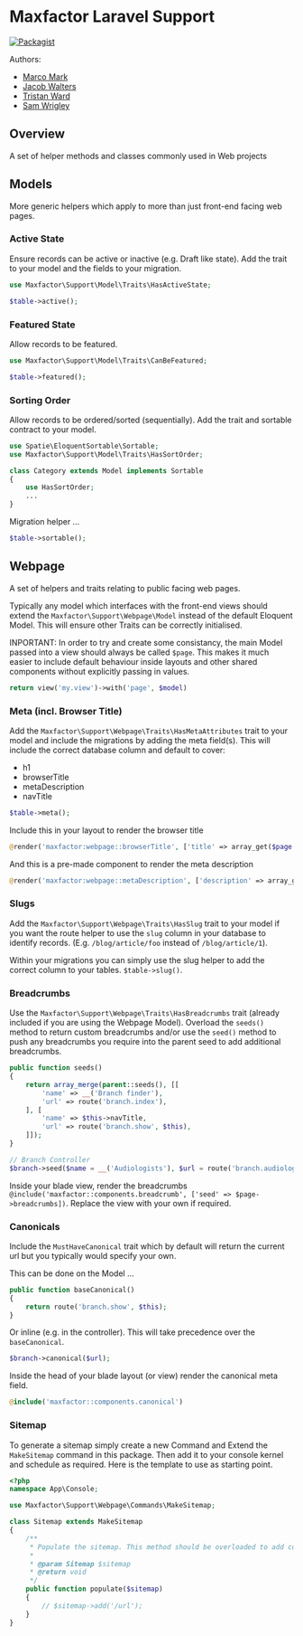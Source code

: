 # Maxfactor Laravel Support

[![Packagist](https://img.shields.io/packagist/v/maxfactor/support.svg?style=for-the-badge)](https://packagist.org/packages/maxfactor/support)

Authors:

* [Marco Mark](mailto:marco.mark@dewsign.co.uk)
* [Jacob Walters](mailto:jacob.walters@dewsign.co.uk)
* [Tristan Ward](mailto:tristan.ward@dewsign.co.uk)
* [Sam Wrigley](mailto:sam.wrigley@dewsign.co.uk)

## Overview

A set of helper methods and classes commonly used in Web projects

## Models

More generic helpers which apply to more than just front-end facing web pages.

### Active State

Ensure records can be active or inactive (e.g. Draft like state). Add the trait to your model and the fields to your migration.

```php
use Maxfactor\Support\Model\Traits\HasActiveState;
```

```php
$table->active();
```

### Featured State

Allow records to be featured.

```php
use Maxfactor\Support\Model\Traits\CanBeFeatured;
```

```php
$table->featured();
```

### Sorting Order

Allow records to be ordered/sorted (sequentially). Add the trait and sortable contract to your model.

```php
use Spatie\EloquentSortable\Sortable;
use Maxfactor\Support\Model\Traits\HasSortOrder;

class Category extends Model implements Sortable
{
    use HasSortOrder;
    ...
}
```

Migration helper ...

```php
$table->sortable();
```

## Webpage

A set of helpers and traits relating to public facing web pages.

Typically any model which interfaces with the front-end views should extend the `Maxfactor\Support\Webpage\Model` instead of the default Eloquent Model. This will ensure other Traits can be correctly initialised.

INPORTANT: In order to try and create some consistancy, the main Model passed into a view should always be called `$page`. This makes it much easier to include default behaviour inside layouts and other shared components without explicitly passing in values.

```php
return view('my.view')->with('page', $model)
```

### Meta (incl. Browser Title)

Add the `Maxfactor\Support\Webpage\Traits\HasMetaAttributes` trait to your model and include the  migrations by adding the meta field(s). This will include the correct database column and default to cover:

* h1
* browserTitle
* metaDescription
* navTitle

```php
$table->meta();
```

Include this in your layout to render the browser title

```php
@render('maxfactor:webpage::browserTitle', ['title' => array_get($page ?? [], 'browserTitle', config('app.name'))])
```

And this is a pre-made component to render the meta description

```php
@render('maxfactor:webpage::metaDescription', ['description' => array_get($page ?? [], 'metaDescription')])
```

### Slugs

Add the `Maxfactor\Support\Webpage\Traits\HasSlug` trait to your model if you want the route helper to use the `slug` column in your database to identify records. (E.g. `/blog/article/foo` instead of `/blog/article/1`).

Within your migrations you can simply use the slug helper to add the correct column to your tables. `$table->slug()`.

### Breadcrumbs

Use the `Maxfactor\Support\Webpage\Traits\HasBreadcrumbs` trait (already included if you are using the Webpage Model). Overload the `seeds()` method to return custom breadcrumbs and/or use the `seed()` method to push any breadcrumbs you require into the parent seed to add additional breadcrumbs.

```php
public function seeds()
{
    return array_merge(parent::seeds(), [[
        'name' => __('Branch finder'),
        'url' => route('branch.index'),
    ], [
        'name' => $this->navTitle,
        'url' => route('branch.show', $this),
    ]]);
}
```

```php
// Branch Controller
$branch->seed($name = __('Audiologists'), $url = route('branch.audiologists', $branch), $status = null);
```

Inside your blade view, render the breadcrumbs `@include('maxfactor::components.breadcrumb', ['seed' => $page->breadcrumbs])`. Replace the view with your own if required.

### Canonicals

Include the `MustHaveCanonical` trait which by default will return the current url but you typically would specify your own.

This can be done on the Model ...

```php
public function baseCanonical()
{
    return route('branch.show', $this);
}
```

Or inline (e.g. in the controller). This will take precedence over the `baseCanonical`.

```php
$branch->canonical($url);
```

Inside the head of your blade layout (or view) render the canonical meta field.

```php
@include('maxfactor::components.canonical')
```

### Sitemap

To generate a sitemap simply create a new Command and Extend the `MakeSitemap` command in this package. Then add it to your console kernel and schedule as required. Here is the template to use as starting point.

```php
<?php
namespace App\Console;

use Maxfactor\Support\Webpage\Commands\MakeSitemap;

class Sitemap extends MakeSitemap
{
    /**
     * Populate the sitemap. This method should be overloaded to add content.
     *
     * @param Sitemap $sitemap
     * @return void
     */
    public function populate($sitemap)
    {
        // $sitemap->add('/url');
    }
}
```

